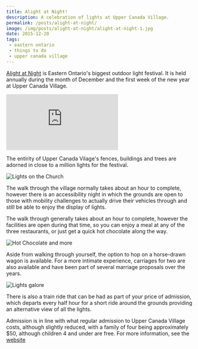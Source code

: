 ```yaml
---
title: Alight at Night!
description: A celebration of lights at Upper Canada Village.
permalink: /posts/alight-at-night/
image: /img/posts/alight-at-night/alight-at-night-1.jpg
date: 2015-12-20
tags:
 - eastern ontario
 - things to do
 - upper canada village
---
```



[Alight at Night](https://www.uppercanadavillage.com/events/alight-at-night/ "Alight at Night") is Eastern Ontario's biggest outdoor light festival. It is held annually during the month of December and the first week of the new year at Upper Canada Village.


<div class="google-map">
<iframe src="https://www.google.com/maps/embed?pb=!1m18!1m12!1m3!1d2823.866322860446!2d-75.07055858458826!3d44.94638537909829!2m3!1f0!2f0!3f0!3m2!1i1024!2i768!4f13.1!3m3!1m2!1s0x4ccc38264fd7d3bf%3A0xa0bcee221eb6e060!2sUpper+Canada+Village!5e0!3m2!1sen!2sca!4v1563720888582!5m2!1sen!2sca" frameborder="0" style="border:0" allowfullscreen></iframe>
</div>


The entirity of Upper Canada Vilage's fences, buildings and trees are adorned in close to a million lights for the festival.


![Lights on the Church](/img/posts/alight-at-night/alight-at-night-2.jpg "Lights on the Church")


The walk through the village normally takes about an hour to complete, however there is an accessibility night in which the grounds are open to those with mobility challenges to actually drive their vehicles through and still be able to enjoy the display of lights.


The walk through generally takes about an hour to complete, however the facilities are open during that time, so you can enjoy a meal at any of the three restaurants, or just get a quick hot chocolate along the way.


![Hot Chocolate and more](/img/posts/alight-at-night/alight-at-night-4.jpg "Hot Chocolate and more")


Aside from walking through yourself, the option to hop on a horse-drawn wagon is available. For a more intimate experience, carriages for two are also available and have been part of several marriage proposals over the years.


![Lights galore](/img/posts/alight-at-night/alight-at-night-5.jpg "Lights galore")


There is also a train ride that can be had as part of your price of admission, which departs every half hour for a short ride around the grounds providing an alternative view of all the lights.


Admission is in line with what regular admission to Upper Canada Village costs, although slightly reduced, with a family of four being approximately $50, although children 4 and under are free. For more information, see the [website](https://www.uppercanadavillage.com/events/alight-at-night/ "Alight at Night webpage")

